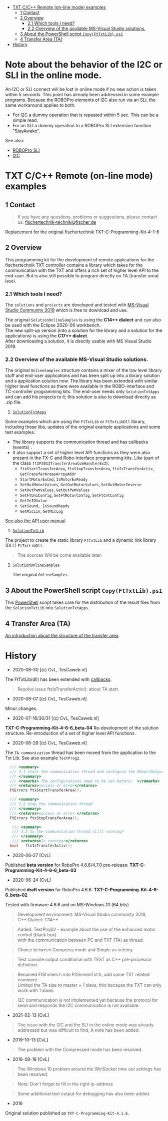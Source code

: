 <!-- TOC depthFrom:1 depthTo:6 withLinks:1 updateOnSave:1 orderedList:0 -->

- [TXT C/C++ Remote (on-line mode) examples](#txt-cc-remote-on-line-mode-examples)
	- [1 Contact](#1-contact)
	- [2 Overview](#2-overview)
		- [2.1 Which tools I need?](#21-which-tools-i-need)
		- [2.2 Overview of the available MS-Visual Studio solutions.](#22-overview-of-the-available-ms-visual-studio-solutions)
	- [3 About the PowerShell script `Copy(FtTxtLib).ps1`](#3-about-the-powershell-script-copyfttxtlibps1)
	- [4 Transfer Area (TA)](#4-transfer-area-ta)
- [History](#history)

<!-- /TOC -->


# Note about the behavior of the I2C or SLI in the online mode.

An I2C or SLI connect will be lost in online mode if no new action is taken within 5 seconds. This point has already been addressed in some example programs. Because the ROBOPro elements of I2C also run via an SLI, the same workaround applies to both.

- For I2C a dummy operation that is repeated within 5 sec.
   This can be a simple read.
- For an SLI a dommy operation to a ROBOPro SLI extension function "StayAwake".

See also:
 - [ROBOPro SLI](./docs/5sec/element(5s).png) 
 - [I2C](.\docs\5sec\element(5s).png)


# TXT C/C++ Remote (on-line mode) examples

 
## 1 Contact 
> If you have any questions, problems or suggestions, please contact us: fischertechnik-technik@fischer.de

Replacement for the original fischertechnik TXT-C-Programming-Kit-4-1-6

## 2 Overview
This programming kit for the development of remote applications for the fischertechnik TXT controller contains a library which takes for the communication with the TXT and offers a rich set of higher level API to the end-user. But is also still possible to program directly on TA (transfer area) level.

### 2.1 Which tools I need?
The `solutions` and `projects` are developed and tested with 
[MS-Visual Studio Community 2019](https://visualstudio.microsoft.com/vs/community/) 
which is free to download and use.<br/>

The original `SolutionOnlineSamples` is using the **C14++ dialect** and can also be used with the Eclipse 2020-06 workbench.<br/> 
The new split-up version (into a solution for the library and a solution for the applications) is using the **C17++ dialect**.<br/>
After downloading a solution, it is directly usable with MS Visual Studio 2019.<br/>

### 2.2 Overview of the available MS-Visual Studio solutions.
The original `OnlineSamples` structure contains a mixer of the low level library stuff and end-user applications and has been split up into a library solution and a application solution now.
The library has been extended with similar higher level functions as there were available in the ROBO-interface and TC-controller programming kits.
The end-user needs only `SolutionTxtApps` and can add his projects to it; this solution is also to download directly as .zip file.<br/>

1.  [`SolutionTxtApps`](./SolutionTxtApps/README.md) 

  Some examples which are using the `FtTxtLib` or `FtTxtLibDll` library, including these libs, updates of the original example applications and some test examples.<br/> 
  - The library supports the communication thread and has callbacks (events) .
  - It also support a set of higher level API functions as they were also present in the TX-C and Robo-interface programming kits. Like (part of the class `ftIF2013TransferAreaComHandlerEx2`):
    - `ftxStartTransferArea`, `ftxStopTransferArea`, `ftxIsTransferActiv`, `GetTransferAreasArrayAddr`
    - `StartMotorExCmd`,  `IsMotorExReady`
    - `SetOutMotorValues`, `GetOutMotorValues`, `SetOutMotorInverse`
    - `SetOutPwmValues`, `GetOutPwmValues`
    - `SetFtUniConfig`, `SetFtMotorConfig`, `SetFtCntConfig`
    - `GetInIOValue`
    - `SetSound, IsSoundReady`
    - `GetMicLin`, `GetMicLog`
  
   [See also the API user manual](./SolutionTxtApps/API-user-manual/README.md) 
     
1. [`SolutionTxtLib`](./SolutionTxtLib/README.md) 
  
  The project to create the static library `FtTxtLib`  and a dynamic link library (DLL) `FtTxtLibDll`. <br/>

  >  The sources Will be come available later. 

1. [`SolutionOnlineSamples`](./SolutionOnlineSamples/README.md)
    
    The original `OnlineSamples`.

## 3 About the PowerShell script `Copy(FtTxtLib).ps1`
This [PowerShell](https://docs.microsoft.com/en-us/powershell/scripting/overview?view=powershell-7) script takes care for the distribution of the result files from the `SolutionTxtLib` into `SolutionTxtApps`.

##  4 Transfer Area (TA)
[An introduction about the structure of the transfer area](https://github.com/fischertechnik/txt_demo_c_download/blob/master/TransferArea.md).  

# History
- 2020-08-30 [(c) CvL, TesCaweb.nl]

 The FtTxtLib(dll) has been extended with [callbacks](./SolutionTxtApps/API-user-manual/8-events.md).<br/>
 
 > Resolve  issue ftxIsTransferActiv(): about TA start.
 
- 2020-08-07 [(c) CvL, TesCaweb.nl]

Minor changes. 
 
- 2020-07-16/30/31 [(c) CvL, TesCaweb.nl]

**TXT-C-Programming-Kit-4-6-6_beta-04**
Re-development of the solution structure.
Re-introduction of a set of higher level API functions. 
  
- 2020-06-28 [(c) CvL, TesCaweb.nl]

The `TA communication` thread has been moved from the application to the Txt Lib.
See also example `TestProg2`.
``` C
  /// <summary>
  /// 3.1 start the communication thread and configure the Motor/Outputs, Inputs and Counters.
  /// </summary>
  /// <remarks> The configurations need to be set before!  </remarks>
  /// <returns>success or error</returns>
  FtErrors ftxStartTransferArea();

  /// <summary>
  /// 3.2 stop the communication thread
  /// </summary>
  /// <returns>success or error </returns>
  FtErrors ftxStopTransferArea();

   /// <summary>
   /// 3.3 Is the communication thread still running?
   /// </summary>
   /// <returns>Is runningr</returns>
  bool   ftxIsTransferActiv();
```
- 2020-06-27 [CvL]

Published **beta version** for RoboPro 4.6.6/4.7.0 pre-release: 
**TXT-C-Programming-Kit-4-6-6_beta-03**

- 2020-06-24 [CvL]

Published  **draft version** for RoboPro 4.6.6: 
**TXT-C-Programming-Kit-4-6-6_beta-02**

Tested with firmware 4.6.6 and on MS-Windows 10 (64 bits)

> Development environment: MS-Visual Studio community 2019,<br/>
  C++ Dialect: C14++

> Added: TestProj02 - example about the use of the enhanced motor control (black box)<br/>
  with the communication between PC and TXT (TA) as thread.
  
> Choice between Compress mode and Simple as setting.<br/>
  
> Test console output conditional with TEST as C++ pre-processor definition. 

> Renamed FtShmem.h into FtShmemTxt.h, add some TXT related comment.<br/>
  Limited the TA size to master + 1 slave, this because the TXT can only work with 1 slave.
  
> I2C communication is not implemented yet because the protocol for send and responds the I2C communication is not available.

- 2021-02-13 [CvL]

> The issue with the I2C and the SLI in the online mode was already addressed but was difficult to find, A note has been added.

- 2019-10-13 [CvL]

> The problem  with the Compressed mode has been resolved.

- 2018-09-18 [CvL]

> The Windows 10 problem around the WinSocket time out settings has been resolved.  

> Note: Don't forget to fill in the right ip-address

> Some additional text output for debugging has also been added.
> 
- 2016 

Original solution published as `TXT-C-Programming-Kit-4.1.6`. 



